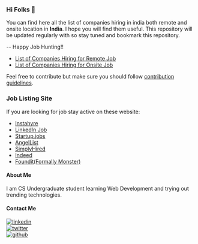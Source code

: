### Hi Folks 👋

You can find here all the list of companies hiring in india both remote and onsite location in **India**. I hope you will find them useful. This repository will be updated regularly with so stay tuned and bookmark this repository.    

-- Happy Job Hunting!!  

- [List of Companies Hiring for Remote Job](https://github.com/thisiskushal31/Get-Hired/blob/main/CompanyList-Remote.md)
- [List of Companies Hiring for Onsite Job](https://github.com/thisiskushal31/Get-Hired/blob/main/CompanyList-Onsite.md)

Feel free to contribute but make sure you should follow [contribution guidelines](https://github.com/thisiskushal31/Get-Hired/blob/main/Contributing.md).

### Job Listing Site

If you are looking for job stay active on these website:
- [Instahyre](https://www.instahyre.com/)
- [LinkedIn Job](https://www.linkedin.com/jobs/)
- [Startup.jobs](https://startup.jobs/)
- [AngelList](https://angel.co/)
- [SimplyHired](https://www.simplyhired.co.in/)
- [Indeed](https://in.indeed.com/)
- [Foundit(Formally Monster)](https://www.foundit.in/)

#### About Me

I am CS Undergraduate student learning Web Development and trying out trending technologies.      

#### Contact Me

[![linkedin](https://img.shields.io/badge/linkedin-0A66C2?style=for-the-badge&logo=linkedin&logoColor=white)](https://www.linkedin.com/in/thisiskushalgupta/)      
[![twitter](https://img.shields.io/badge/twitter-1DA1F2?style=for-the-badge&logo=twitter&logoColor=white)](https://twitter.com/thisis_kushal)      
[![github](https://img.shields.io/badge/github-0d1117?style=for-the-badge&logo=github&logoColor=white)](https://github.com/thisiskushal31/)             